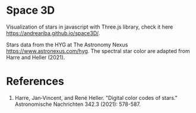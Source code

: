 # Space 3D

Visualization of stars in javascript with Three.js library, check it here https://andreariba.github.io/space3D/.

Stars data from the HYG at The Astronomy Nexus https://www.astronexus.com/hyg.
The spectral star color are adapted from Harre and Heller (2021).

# References

1. Harre, Jan‐Vincent, and René Heller. "Digital color codes of stars." Astronomische Nachrichten 342.3 (2021): 578-587.